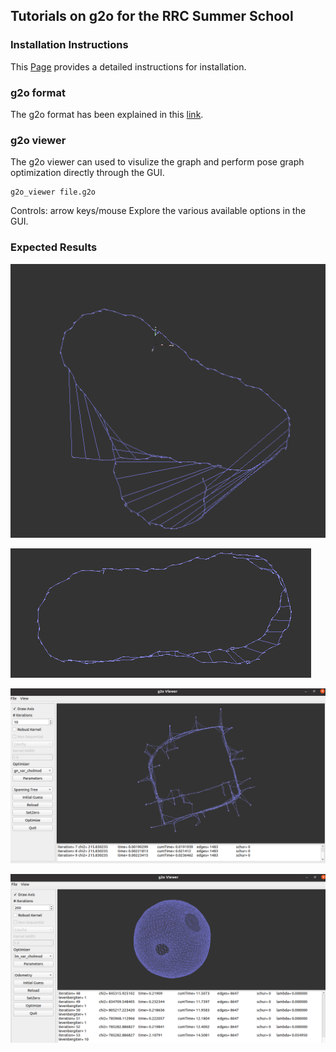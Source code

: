 ## Tutorials on g2o for the RRC Summer School

### Installation Instructions 

This [Page](https://github.com/RainerKuemmerle/g2o#requirements) provides a detailed instructions for installation. 

### g2o format 

The g2o format has been explained in this [link](https://github.com/RainerKuemmerle/g2o/wiki/File-Format-SLAM-2D).   


### g2o viewer

The g2o viewer can used to visulize the graph and perform pose graph optimization directly through the GUI. 

```
g2o_viewer file.g2o
``` 

Controls: arrow keys/mouse 
Explore the various available options in the GUI. 


### Expected Results

![Input](https://github.com/sudarshan-s-harithas/Ceres_Tutorials/blob/g2o_tutorials/Images/initilization.png)

![Optimized Result](https://github.com/sudarshan-s-harithas/Ceres_Tutorials/blob/g2o_tutorials/Images/optimized_result.png)

![Optimized Result of Intel Dataset](https://github.com/sudarshan-s-harithas/Ceres_Tutorials/blob/g2o_tutorials/Images/intel.png)

![Optimized Result of Sphere](https://github.com/sudarshan-s-harithas/Ceres_Tutorials/blob/g2o_tutorials/Images/Fig4.png)


